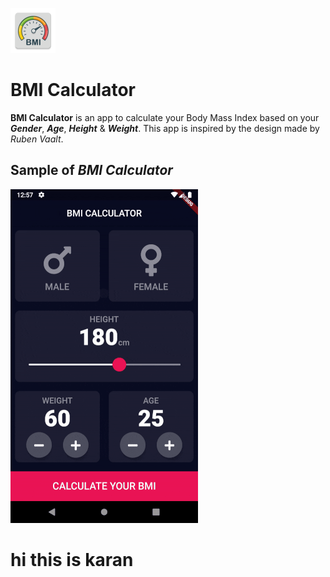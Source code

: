 ![BMI Calculator](https://github.com/puru-ganda/images/blob/master/bmi_calculator_pics/bmi-calculator_icon.png)
# BMI Calculator
**BMI Calculator** is an app to calculate your Body Mass Index based on your _**Gender**_, _**Age**_, _**Height**_ & _**Weight**_. 
This app is inspired by the design made by _Ruben Vaalt_.

## Sample of _BMI Calculator_
![BMI Calculator Sample](https://github.com/puru-ganda/images/blob/master/bmi_calculator_pics/bmi_calculator_gif.gif)

# hi this is karan
